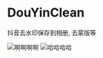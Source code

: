# DouYinClean
抖音去水印保存到相册, 去蒙版等

 ![啊啊啊啊](https://github.com/zhzDeveloper/DouYinClean/blob/master/IMG_1225.PNG)
 ![哈哈哈哈](https://github.com/zhzDeveloper/DouYinClean/blob/master/IMG_1226.PNG)
